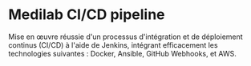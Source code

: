 # Medilab CI/CD pipeline
Mise en œuvre réussie d'un processus d'intégration et de déploiement continus (CI/CD) à l'aide de Jenkins, intégrant efficacement les technologies suivantes : Docker, Ansible, GitHub Webhooks, et AWS.
